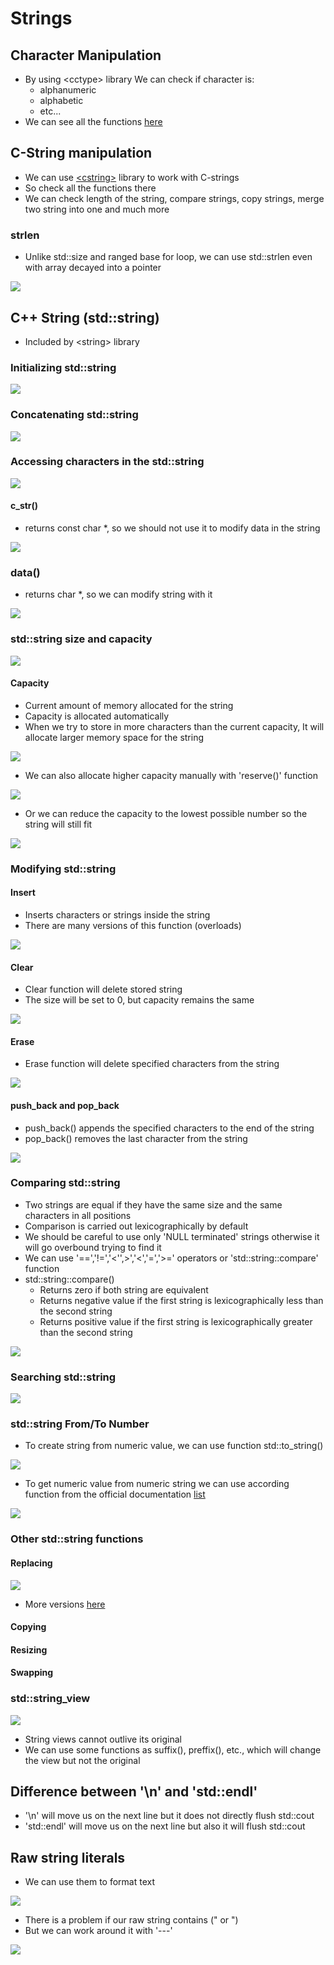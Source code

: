 
# Strings

## Character Manipulation

- By using \<cctype\> library We can check if character is:
  - alphanumeric 
  - alphabetic
  - etc...
- We can see all the functions [here](https://en.cppreference.com/w/cpp/header/cctype) 

## C-String manipulation

- We can use [\<cstring\>](https://en.cppreference.com/w/cpp/header/cstring) library to work with C-strings
- So check all the functions there
- We can check length of the string, compare strings, copy strings, merge two string into one and much more



### strlen

- Unlike std::size and ranged base for loop, we can use std::strlen even with array decayed into a pointer

![](Images/cString.png)


## C++ String (std::string)

- Included by \<string> library

### Initializing std::string

![](Images/stringInit.png)

### Concatenating std::string

![](Images/concatenatingStrings.png)

### Accessing characters in the std::string

![](Images/accessingCharsString.png)

#### c_str() 

- returns const char *, so we should not use it to modify data in the string

![](Images/stringCstr.png)

### data()

- returns char *, so we can modify string with it

![](Images/dataString.png)


### std::string size and capacity

![](Images/stringSize.png)


#### Capacity

- Current amount of memory allocated for the string
- Capacity is allocated automatically
- When we try to store in more characters than the current capacity, It will allocate larger memory space for the string

![](Images/stringCapacity.png)

- We can also allocate higher capacity manually with 'reserve()' function

![](Images/stringReserve.png)

- Or we can reduce the capacity to the lowest possible number so the string will still fit

![](Images/stringShrink.png)

### Modifying std::string

#### Insert

- Inserts characters or strings inside the string
- There are many versions of this function (overloads)

![](Images/stringInsert.png)


#### Clear

- Clear function will delete stored string
- The size will be set to 0, but capacity remains the same

![](Images/stringClear.png)

#### Erase

- Erase function will delete specified characters from the string

![](Images/stringErase.png)

#### push_back and pop_back

- push_back() appends the specified characters to the end of the string
- pop_back() removes the last character from the string

![](Images/stringBack.png)

### Comparing std::string

- Two strings are equal if they have the same size and the same characters in all positions
- Comparison is carried out lexicographically by default
- We should be careful to use only 'NULL terminated' strings otherwise it will go overbound trying to find it
- We can use '==','!=','<'',>','<','=','>=' operators or 'std::string::compare' function
- std::string::compare()
  - Returns zero if both string are equivalent
  - Returns negative value if the first string is lexicographically less than the second string
  - Returns positive value if the first string is lexicographically greater than the second string

![](Images/stringCompare.png)

### Searching std::string

![](Images/stringSearch.png)


### std::string From/To Number

- To create string from numeric value, we can use function std::to_string()

![](Images/toString.png)

- To get numeric value from numeric string we can use according function from the official documentation [list](https://en.cppreference.com/w/cpp/string/basic_string)

![](Images/fromString.png)

### Other std::string functions

#### Replacing 

![](Images/stringReplace.png)

- More versions [here](https://en.cppreference.com/w/cpp/string/basic_string/replace)

#### Copying

#### Resizing

#### Swapping

### std::string_view

![](Images/stringView.png)

- String views cannot outlive its original
- We can use some functions as suffix(), preffix(), etc., which will change the view but not the original

## Difference between '\n' and 'std::endl'

- '\n' will move us on the next line but it does not directly flush std::cout
- 'std::endl' will move us on the next line but also it will flush std::cout

## Raw string literals

- We can use them to format text

![](Images/rawStringLiterals.png)

- There is a problem if our raw string contains (" or ")
- But we can work around it with '---' 

![](Images/rawStringLiteralWorkAround.png)
